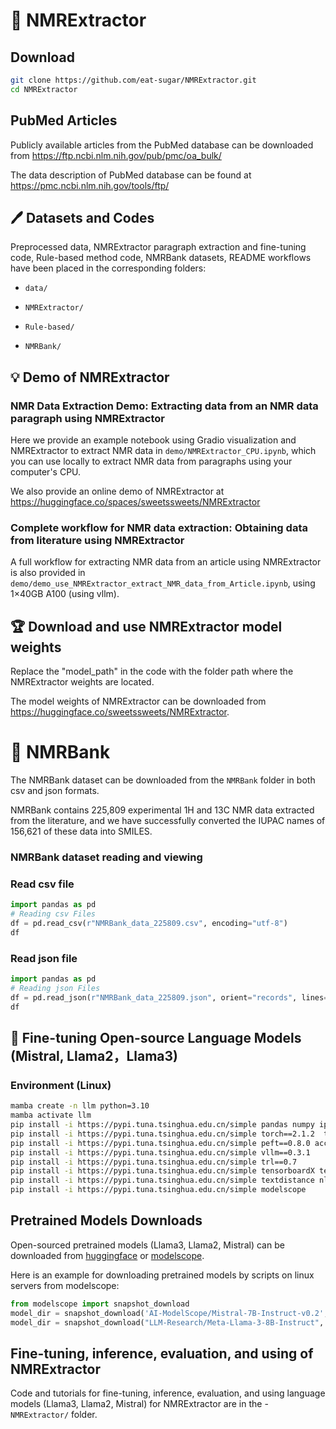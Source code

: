 # 🔔 NMRExtractor

## Download
```bash
git clone https://github.com/eat-sugar/NMRExtractor.git
cd NMRExtractor
```
## PubMed Articles
Publicly available articles from the PubMed database can be downloaded from https://ftp.ncbi.nlm.nih.gov/pub/pmc/oa_bulk/

The data description of PubMed database can be found at https://pmc.ncbi.nlm.nih.gov/tools/ftp/

## 🖊 Datasets and Codes

Preprocessed data, NMRExtractor paragraph extraction and fine-tuning code, Rule-based method code, NMRBank datasets, README workflows have been placed in the corresponding folders:

- ```data/```

- ```NMRExtractor/```

- ```Rule-based/```

- ```NMRBank/```


## 💡 Demo of NMRExtractor

### NMR Data Extraction Demo: Extracting data from an NMR data paragraph using NMRExtractor
Here we provide an example notebook using Gradio visualization and NMRExtractor to extract NMR data in ```demo/NMRExtractor_CPU.ipynb```, which you can use locally to extract NMR data from paragraphs using your computer's CPU.

We also provide an online demo of NMRExtractor at https://huggingface.co/spaces/sweetssweets/NMRExtractor

### Complete workflow for NMR data extraction: Obtaining data from literature using NMRExtractor
A full workflow for extracting NMR data from an article using NMRExtractor is also provided in ```demo/demo_use_NMRExtractor_extract_NMR_data_from_Article.ipynb```, using 1×40GB A100 (using vllm).


## 🏆 Download and use NMRExtractor model weights

Replace the "model_path" in the code with the folder path where the NMRExtractor weights are located.

The model weights of NMRExtractor can be downloaded from 
https://huggingface.co/sweetssweets/NMRExtractor. 

# 🔔 NMRBank
The NMRBank dataset can be downloaded from the ```NMRBank``` folder in both csv and json formats.

NMRBank contains 225,809 experimental 1H and 13C NMR data extracted from the literature, and we have successfully converted the IUPAC names of 156,621 of these data into SMILES.
### NMRBank dataset reading and viewing

### Read csv file
```python
import pandas as pd
# Reading csv Files
df = pd.read_csv(r"NMRBank_data_225809.csv", encoding="utf-8")
df
```

### Read json file
```python
import pandas as pd
# Reading json Files
df = pd.read_json(r"NMRBank_data_225809.json", orient="records", lines=True)
df
```

## 📀 Fine-tuning Open-source Language Models (Mistral, Llama2，Llama3) 

### Environment (Linux)
```bash
mamba create -n llm python=3.10
mamba activate llm 
pip install -i https://pypi.tuna.tsinghua.edu.cn/simple pandas numpy ipywidgets tqdm
pip install -i https://pypi.tuna.tsinghua.edu.cn/simple torch==2.1.2  transformers==4.38.2 datasets tiktoken wandb==0.11 openpyxl
pip install -i https://pypi.tuna.tsinghua.edu.cn/simple peft==0.8.0 accelerate bitsandbytes safetensors jsonlines
pip install -i https://pypi.tuna.tsinghua.edu.cn/simple vllm==0.3.1
pip install -i https://pypi.tuna.tsinghua.edu.cn/simple trl==0.7
pip install -i https://pypi.tuna.tsinghua.edu.cn/simple tensorboardX tensorboard
pip install -i https://pypi.tuna.tsinghua.edu.cn/simple textdistance nltk matplotlib seaborn seqeval
pip install -i https://pypi.tuna.tsinghua.edu.cn/simple modelscope
```

## Pretrained Models Downloads

Open-sourced pretrained models (Llama3, Llama2, Mistral) can be downloaded from [huggingface](https://huggingface.co/models) or [modelscope](https://www.modelscope.cn/models).

Here is an example for downloading pretrained models by scripts on linux servers from modelscope:
```python
from modelscope import snapshot_download
model_dir = snapshot_download('AI-ModelScope/Mistral-7B-Instruct-v0.2', revision='master', cache_dir='/home/pretrained_models')
model_dir = snapshot_download("LLM-Research/Meta-Llama-3-8B-Instruct", revision='master', cache_dir='/home/pretrained_models')
```

## Fine-tuning, inference, evaluation, and using of NMRExtractor

Code and tutorials for fine-tuning, inference, evaluation, and using language models (Llama3, Llama2, Mistral) for NMRExtractor are in the - ```NMRExtractor/``` folder.
